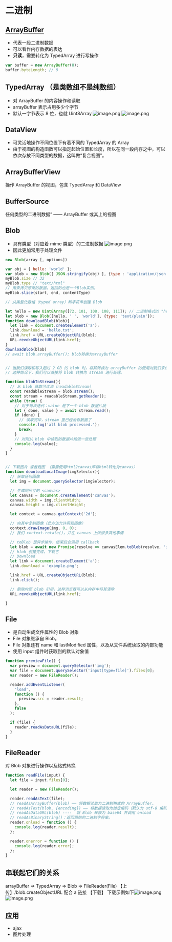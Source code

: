 # 二进制

## [ArrayBuffer](https://zh.javascript.info/arraybuffer-binary-arrays)

- 代表一段二进制数据
- 可以看作内存数据的表达
- **只读**，需要转化为 TypedArray 进行写操作

```javascript
var buffer = new ArrayBuffer(8);
buffer.byteLength; // 8
```

## TypedArray （是类数组不是纯数组）

- 对 ArrayBuffer 的内容操作和读取
- arrayBuffer 表示占用多少个字节
- 默认一字节表示 8 位，也就 Uint8Array
  ![image.png](https://cdn.nlark.com/yuque/0/2022/png/2198140/1663083126248-48d24a3f-1e42-4a30-a804-cbc24f85cb70.png#averageHue=%23f0eae7&clientId=ub76d7745-3dc3-4&from=paste&height=292&id=rW8KY&name=image.png&originHeight=292&originWidth=669&originalType=binary&ratio=1&rotation=0&showTitle=false&size=32515&status=done&style=none&taskId=u393f669c-f9f6-4123-8208-f2878562d75&title=&width=669)
  ![image.png](https://cdn.nlark.com/yuque/0/2022/png/2198140/1663163290042-05b6d08f-b7e2-4e37-83ec-8696315b57c9.png#averageHue=%23f9faf9&clientId=uc4d8e980-fb4c-4&from=paste&height=452&id=u682b5ce4&name=image.png&originHeight=452&originWidth=588&originalType=binary&ratio=1&rotation=0&showTitle=false&size=170070&status=done&style=none&taskId=ud6dd40ca-be62-48a6-b98c-dcc9a985a0a&title=&width=588)

## DataView

- 可灵活地操作不同位置下有着不同的 TypedArray 的 Array
- 由于视图的构造函数可以指定起始位置和长度，所以在同一段内存之中，可以依次存放不同类型的数据，这叫做“复合视图”。

## ArrayBufferView

操作 ArrayBuffer 的视图，包含 TypedArray 和 DataView

## BufferSource

任何类型的二进制数据” —— ArrayBuffer 或其上的视图

## Blob

- 具有类型（对应着 mime 类型）的二进制数据
  ![image.png](https://cdn.nlark.com/yuque/0/2022/png/2198140/1663083586076-6eed675d-2bb2-4122-a0b7-219ce5324fee.png#averageHue=%23f3eeeb&clientId=ub76d7745-3dc3-4&from=paste&height=98&id=hDZKK&name=image.png&originHeight=93&originWidth=631&originalType=binary&ratio=1&rotation=0&showTitle=false&size=15716&status=done&style=none&taskId=ufc521e1e-2393-440d-a24f-96a90375744&title=&width=668)
- 因此更加常用于处理文件

```javascript
new Blob(array [, options])

var obj = { hello: 'world' };
var blob = new Blob([ JSON.stringify(obj) ], {type : 'application/json'});
myBlob.size // 32
myBlob.type // "text/html"
// 用来拷贝原来的数据，返回的也是一个Blob实例。
myBlob.slice(start, end, contentType)
```

```javascript
// 从类型化数组（typed array）和字符串创建 Blob

let hello = new Uint8Array([72, 101, 108, 108, 111]); // 二进制格式的 "hello"
let blob = new Blob([hello, ' ', 'world'], {type: 'text/plain'});
function downloadBlob(blob){
  let link = document.createElement('a');
  link.download = 'hello.txt';
  link.href = URL.createObjectURL(blob);
  URL.revokeObjectURL(link.href);
}
downloadBlob(blob)
// await blob.arrayBuffer(); blob转换为arrayBuffer


// 当我们读取和写入超过 2 GB 的 blob 时，将其转换为 arrayBuffer 的使用对我们来说会更加占用内存。
// 这种情况下，我们可以直接将 blob 转换为 stream 进行处理。

function blobToStream(){
  // 从 blob 获取可读流（readableStream）
  const readableStream = blob.stream();
  const stream = readableStream.getReader();
  while (true) {
    // 对于每次迭代：value 是下一个 blob 数据片段
    let { done, value } = await stream.read();
    if (done) {
      // 读取完毕，stream 里已经没有数据了
      console.log('all blob processed.');
      break;
    }
    // 对刚从 blob 中读取的数据片段做一些处理
    console.log(value);
  }
}


// 下载图片 或者截图 （需要使用html2canvas库将html转化为canvas）
function downloadLocalImage(imgSelector){
  // 获取任何图像
  let img = document.querySelector(imgSelector);

  // 生成同尺寸的 <canvas>
  let canvas = document.createElement('canvas');
  canvas.width = img.clientWidth;
  canvas.height = img.clientHeight;

  let context = canvas.getContext('2d');

  // 向其中复制图像（此方法允许剪裁图像）
  context.drawImage(img, 0, 0);
  // 我们 context.rotate()，并在 canvas 上做很多其他事情

  // toBlob 是异步操作，结束后会调用 callback
  let blob = await new Promise(resolve => canvasElem.toBlob(resolve, 'image/png'));
  // blob 创建完成，下载它
  // Download
  let link = document.createElement('a');
  link.download = 'example.png';

  link.href = URL.createObjectURL(blob);
  link.click();

  // 删除内部 blob 引用，这样浏览器可以从内存中将其清除
  URL.revokeObjectURL(link.href);

}
```

## File

- 是自动生成文件属性的 Blob 对象
- File 对象继承自 Blob。
- File 对象还有 name 和 lastModified 属性，以及从文件系统读取的内部功能
- 使用 input 组件时获取到的默认对象值

```javascript
function previewFile() {
  var preview = document.querySelector('img');
  var file = document.querySelector('input[type=file]').files[0];
  var reader = new FileReader();

  reader.addEventListener(
    'load',
    function () {
      preview.src = reader.result;
    },
    false
  );

  if (file) {
    reader.readAsDataURL(file);
  }
}
```

## FileReader

对 Blob 对象进行操作以及格式转换

```javascript
function readFile(input) {
  let file = input.files[0];

  let reader = new FileReader();

  reader.readAsText(file);
  // readAsArrayBuffer(blob) —— 将数据读取为二进制格式的 ArrayBuffer。
  // readAsText(blob, [encoding]) —— 将数据读取为给定编码（默认为 utf-8 编码）的文本字符串。
  // readAsDataURL(blob) ----  将 Blob 转换为 base64 并调用 onload
  // readAsBinaryString()：返回原始的二进制字符串。
  reader.onload = function () {
    console.log(reader.result);
  };

  reader.onerror = function () {
    console.log(reader.error);
  };
}
```

## 串联起它们的关系

arrayBuffer => TypedArray => Blob => FileReader(File) 【上传】/blob.createObjectURL 配合 a 链接 【下载】
下载示例如下![image.png](https://cdn.nlark.com/yuque/0/2022/png/2198140/1663165597299-a051264e-c55b-446f-8f7e-414edd834cac.png#averageHue=%23f4f4f3&clientId=uc4d8e980-fb4c-4&from=paste&height=436&id=uee6e5d43&name=image.png&originHeight=436&originWidth=834&originalType=binary&ratio=1&rotation=0&showTitle=false&size=234312&status=done&style=none&taskId=ue45beca4-abc1-44a4-bde7-9ece2b08dc8&title=&width=834)
![image.png](https://cdn.nlark.com/yuque/0/2022/png/2198140/1663079144508-e2860a15-72d4-42f4-80a9-c1e60b5f8a4c.png#averageHue=%2321201f&clientId=ub76d7745-3dc3-4&from=paste&height=265&id=AL8tR&name=image.png&originHeight=530&originWidth=646&originalType=binary&ratio=1&rotation=0&showTitle=false&size=288192&status=done&style=none&taskId=u2cc40a26-ee5c-4d5c-9374-e36917d68fa&title=&width=323)

## 应用

- ajax
- 图片处理